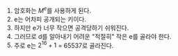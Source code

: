 1. 암호화는 $M^e$를 사용하게 된다.
2. e는 어차피 공개되는 키이다.
5. 하지만 e가 너무 작으면 공격당하기 쉬워진다.
3. 그러므로 d를 알아내기 어려운 "적절히" 작은 e를 골라야 한다.
4. 주로 e는 $2^{16} + 1$ = 65537로 골라진다.